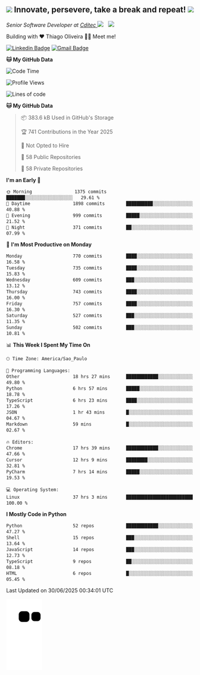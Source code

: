 <h2><img src="https://emojis.slackmojis.com/emojis/images/1531849430/4246/blob-sunglasses.gif?1531849430" width="30"/> Innovate, persevere, take a break and repeat! <img src="https://media.giphy.com/media/12oufCB0MyZ1Go/giphy.gif" width="50"></h2>
<img align='right' src="https://media.giphy.com/media/M9gbBd9nbDrOTu1Mqx/giphy.gif" width="230">
<p><em>Senior Software Developer at <a href="https://www.cditec.com.br/">Cditec
</a><img src="https://media.giphy.com/media/WUlplcMpOCEmTGBtBW/giphy.gif" width="30"> 
</em></p>



Building with ❤️ Thiago Oliveira 👋🏽 Meet me!

[![Linkedin Badge](https://img.shields.io/badge/-Thiago-blue?style=flat-square&logo=Linkedin&logoColor=white&link=https://www.linkedin.com/in/tgmarinho/)](https://www.linkedin.com/in/thiagoceconelo/) 
[![Gmail Badge](https://img.shields.io/badge/-thiceconelo@gmail.com-c14438?style=flat-square&logo=Gmail&logoColor=white&link=mailto:thiceconelo@gmail.com)](mailto:thiceconelo@gmail.com)

</em></p>

<!-- <span style="height ">
![Anurag's GitHub stats](https://github-readme-stats.vercel.app/api?username=arthurspk&show_icons=true&theme=tokyonight)
</span> -->

**🐱 My GitHub Data** 
<!--START_SECTION:waka-->
![Code Time](http://img.shields.io/badge/Code%20Time-3%2C319%20hrs%2039%20mins-blue)

![Profile Views](http://img.shields.io/badge/Profile%20Views-0-blue)

![Lines of code](https://img.shields.io/badge/From%20Hello%20World%20I%27ve%20Written-8.8%20million%20lines%20of%20code-blue)

**🐱 My GitHub Data** 

> 📦 383.6 kB Used in GitHub's Storage 
 > 
> 🏆 741 Contributions in the Year 2025
 > 
> 🚫 Not Opted to Hire
 > 
> 📜 58 Public Repositories 
 > 
> 🔑 58 Private Repositories 
 > 
**I'm an Early 🐤** 

```text
🌞 Morning                1375 commits        ███████░░░░░░░░░░░░░░░░░░   29.61 % 
🌆 Daytime                1898 commits        ██████████░░░░░░░░░░░░░░░   40.88 % 
🌃 Evening                999 commits         █████░░░░░░░░░░░░░░░░░░░░   21.52 % 
🌙 Night                  371 commits         ██░░░░░░░░░░░░░░░░░░░░░░░   07.99 % 
```
📅 **I'm Most Productive on Monday** 

```text
Monday                   770 commits         ████░░░░░░░░░░░░░░░░░░░░░   16.58 % 
Tuesday                  735 commits         ████░░░░░░░░░░░░░░░░░░░░░   15.83 % 
Wednesday                609 commits         ███░░░░░░░░░░░░░░░░░░░░░░   13.12 % 
Thursday                 743 commits         ████░░░░░░░░░░░░░░░░░░░░░   16.00 % 
Friday                   757 commits         ████░░░░░░░░░░░░░░░░░░░░░   16.30 % 
Saturday                 527 commits         ███░░░░░░░░░░░░░░░░░░░░░░   11.35 % 
Sunday                   502 commits         ███░░░░░░░░░░░░░░░░░░░░░░   10.81 % 
```


📊 **This Week I Spent My Time On** 

```text
🕑︎ Time Zone: America/Sao_Paulo

💬 Programming Languages: 
Other                    18 hrs 27 mins      ████████████░░░░░░░░░░░░░   49.80 % 
Python                   6 hrs 57 mins       █████░░░░░░░░░░░░░░░░░░░░   18.78 % 
TypeScript               6 hrs 23 mins       ████░░░░░░░░░░░░░░░░░░░░░   17.26 % 
JSON                     1 hr 43 mins        █░░░░░░░░░░░░░░░░░░░░░░░░   04.67 % 
Markdown                 59 mins             █░░░░░░░░░░░░░░░░░░░░░░░░   02.67 % 

🔥 Editors: 
Chrome                   17 hrs 39 mins      ████████████░░░░░░░░░░░░░   47.66 % 
Cursor                   12 hrs 9 mins       ████████░░░░░░░░░░░░░░░░░   32.81 % 
PyCharm                  7 hrs 14 mins       █████░░░░░░░░░░░░░░░░░░░░   19.53 % 

💻 Operating System: 
Linux                    37 hrs 3 mins       █████████████████████████   100.00 % 
```

**I Mostly Code in Python** 

```text
Python                   52 repos            ████████████░░░░░░░░░░░░░   47.27 % 
Shell                    15 repos            ███░░░░░░░░░░░░░░░░░░░░░░   13.64 % 
JavaScript               14 repos            ███░░░░░░░░░░░░░░░░░░░░░░   12.73 % 
TypeScript               9 repos             ██░░░░░░░░░░░░░░░░░░░░░░░   08.18 % 
HTML                     6 repos             █░░░░░░░░░░░░░░░░░░░░░░░░   05.45 % 
```




 Last Updated on 30/06/2025 00:34:01 UTC
<!--END_SECTION:waka-->

![Snake animation](https://github.com/rafaballerini/rafaballerini/blob/output/github-contribution-grid-snake.svg)


<!---
ceconelo/ceconelo is a ✨ special ✨ repository because its `README.md` (this file) appears on your GitHub profile.
You can click the Preview link to take a look at your changes.
--->
